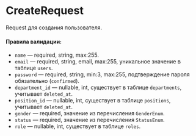 # CreateRequest

Request для создания пользователя.

#### Правила валидации:

* `name` — required, string, max:255.
* `email` — required, string, email, max:255, уникальное значение в таблице `users`.
* `password` — required, string, min:3, max:255, подтверждение пароля обязательно (`confirmed`).
* `department_id` — nullable, int, существует в таблице `departments`, учитывает `deleted_at`.
* `position_id` — nullable, int, существует в таблице `positions`, учитывает `deleted_at`.
* `gender` — required, значение из перечисления `GenderEnum`.
* `status` — required, значение из перечисления `StatusEnum`.
* `role` — nullable, int, существует в таблице `roles`.
